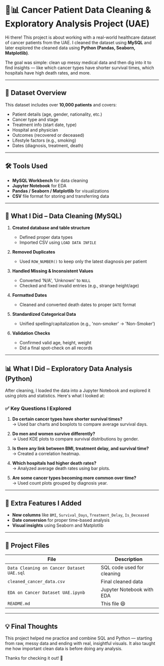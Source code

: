 # 🧼📊 Cancer Patient Data Cleaning & Exploratory Analysis Project (UAE)

Hi there! This project is about working with a real-world healthcare dataset of cancer patients from the UAE. I cleaned the dataset using **MySQL** and later explored the cleaned data using **Python (Pandas, Seaborn, Matplotlib)**.

The goal was simple: clean up messy medical data and then dig into it to find insights — like which cancer types have shorter survival times, which hospitals have high death rates, and more.

---

## 📁 Dataset Overview

This dataset includes over **10,000 patients** and covers:

- Patient details (age, gender, nationality, etc.)
- Cancer type and stage
- Treatment info (start date, type)
- Hospital and physician
- Outcomes (recovered or deceased)
- Lifestyle factors (e.g., smoking)
- Dates (diagnosis, treatment, death)

---

## 🛠️ Tools Used

- **MySQL Workbench** for data cleaning
- **Jupyter Notebook** for EDA
- **Pandas / Seaborn / Matplotlib** for visualizations
- **CSV** file format for storing and transferring data

---

## 🔧 What I Did – Data Cleaning (MySQL)

1. **Created database and table structure**
   - Defined proper data types
   - Imported CSV using `LOAD DATA INFILE`

2. **Removed Duplicates**
   - Used `ROW_NUMBER()` to keep only the latest diagnosis per patient

3. **Handled Missing & Inconsistent Values**
   - Converted 'N/A', 'Unknown' to `NULL`
   - Checked and fixed invalid entries (e.g., strange height/age)

4. **Formatted Dates**
   - Cleaned and converted death dates to proper `DATE` format

5. **Standardized Categorical Data**
   - Unified spelling/capitalization (e.g., 'non-smoker' → 'Non-Smoker')

6. **Validation Checks**
   - Confirmed valid age, height, weight
   - Did a final spot-check on all records

---

## 📊 What I Did – Exploratory Data Analysis (Python)

After cleaning, I loaded the data into a Jupyter Notebook and explored it using plots and statistics. Here's what I looked at:

### ✅ Key Questions I Explored

1. **Do certain cancer types have shorter survival times?**  
   → Used bar charts and boxplots to compare average survival days.

2. **Do men and women survive differently?**  
   → Used KDE plots to compare survival distributions by gender.

3. **Is there any link between BMI, treatment delay, and survival time?**  
   → Created a correlation heatmap.

4. **Which hospitals had higher death rates?**  
   → Analyzed average death rates using bar plots.

5. **Are some cancer types becoming more common over time?**  
   → Used count plots grouped by diagnosis year.

---

## 📌 Extra Features I Added

- **New columns** like `BMI`, `Survival_Days`, `Treatment_Delay`, `Is_Deceased`
- **Date conversion** for proper time-based analysis
- **Visual insights** using Seaborn and Matplotlib

---

## 📂 Project Files

| File | Description |
|------|-------------|
| `Data Cleaning on Cancer Dataset UAE.sql` | SQL code used for cleaning |
| `cleaned_cancer_data.csv` | Final cleaned data |
| `EDA on Cancer Dataset UAE.ipynb` | Jupyter Notebook with EDA |
| `README.md` | This file 😄 |

---

## 💡 Final Thoughts

This project helped me practice and combine SQL and Python — starting from raw, messy data and ending with real, insightful visuals. It also taught me how important clean data is before doing any analysis.

Thanks for checking it out! 🙌
